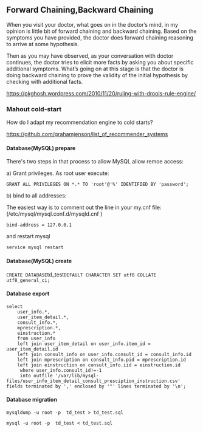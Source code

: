 
## Forward Chaining,Backward Chaining
When you visit your doctor, what goes on in the doctor’s mind, in my opinion is little bit of  forward chaining and backward chaining. Based on the symptoms you have provided, the doctor does forward chaining reasoning to arrive at some  hypothesis.

Then as you may have observed, as your conversation with doctor continues, the doctor tries to elicit more facts by asking you about specific additional  symptoms.  What’s going on at this stage is that the doctor is doing backward chaining to prove the validity of the initial hypothesis by checking with additional facts.

https://pkghosh.wordpress.com/2010/11/20/ruling-with-drools-rule-engine/

### Mahout cold-start

How do I adapt my recommendation engine to cold starts?

https://github.com/grahamjenson/list_of_recommender_systems


#### Database(MySQL) prepare

There's two steps in that process to allow MySQL allow remoe access:

a) Grant privileges. As root user execute:

`
GRANT ALL PRIVILEGES ON *.* TO 'root'@'%' IDENTIFIED BY 'password';
`

b) bind to all addresses:

The easiest way is to comment out the line in your my.cnf file:(/etc/mysql/mysql.conf.d/mysqld.cnf )

`
bind-address = 127.0.0.1 
`

and restart mysql

`
service mysql restart
`

#### Database(MySQL) create

`
CREATE DATABASE `td_test` DEFAULT CHARACTER SET utf8 COLLATE utf8_general_ci;
`

#### Database export

```
select
    user_info.*,
    user_item_detail.*,
    consult_info.*,
    mprescription.*,
    einstruction.*
    from user_info 
    left join user_item_detail on user_info.item_id = user_item_detail.id
    left join consult_info on user_info.consult_id = consult_info.id
    left join mprescription on consult_info.pid = mprescription.id
    left join einstruction on consult_info.iid = einstruction.id
     where user_info.consult_id!=-1
     into outfile '/var/lib/mysql-files/user_info_item_detail_consult_presciption_instruction.csv' fields terminated by ',' enclosed by '"' lines terminated by '\n';
```
#### Database migration

```
mysqldump -u root -p  td_test > td_test.sql
```

```
mysql -u root -p  td_test < td_test.sql
```
